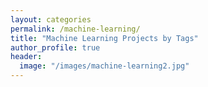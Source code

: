 ```yaml
---
layout: categories
permalink: /machine-learning/
title: "Machine Learning Projects by Tags"
author_profile: true
header:
  image: "/images/machine-learning2.jpg"
---
```

<!--
{% include base_path %}
{% include group-by-array collection=site.posts field="tags" %}

{% for tag in group_names %}
  {% assign posts = group_items[forloop.index0] %}
  <h2 id="{{ tag | slugify }}" class="archive__subtitle">{{ tag }}</h2>
  {% for post in posts %}
    {% include archive-single.html %}
  {% endfor %}
{% endfor %} -->
